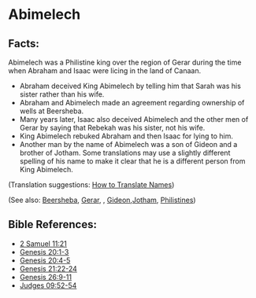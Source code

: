 # Abimelech #

## Facts: ##

Abimelech was a Philistine king over the region of Gerar during the time when Abraham and Isaac were licing in the land of Canaan.

* Abraham deceived King Abimelech by telling him that Sarah was his sister rather than his wife.
* Abraham and Abimelech made an agreement regarding ownership of wells at Beersheba.
* Many years later, Isaac also deceived Abimelech and the other men of Gerar by saying that Rebekah was his sister, not his wife.
* King Abimelech rebuked Abraham and then Isaac for lying to him.
* Another man by the name of Abimelech was a son of Gideon and a brother of Jotham. Some translations may use a slightly different spelling of his name to make it clear that he is a different person from King Abimelech.

(Translation suggestions: [How to Translate Names](https://git.door43.org/Door43/en-ta-translate-vol1/src/master/content/translate_names.md))

(See also: [Beersheba](../other/beersheba.md), [Gerar](../other/gerar.md), , [Gideon](../other/gideon.md),[Jotham](../other/jotham.md), [Philistines](../other/philistines.md))

## Bible References: ##

* [2 Samuel 11:21](https://door43.org/en/bible/notes/2sa/11/21)
* [Genesis 20:1-3](https://door43.org/en/bible/notes/gen/20/01)
* [Genesis 20:4-5](https://door43.org/en/bible/notes/gen/20/04)
* [Genesis 21:22-24](https://door43.org/en/bible/notes/gen/21/22)
* [Genesis 26:9-11](https://door43.org/en/bible/notes/gen/26/09)
* [Judges 09:52-54](https://door43.org/en/bible/notes/jdg/09/52)

